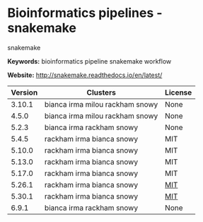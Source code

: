 # Bioinformatics pipelines - snakemake

snakemake

**Keywords:** bioinformatics pipeline snakemake workflow

**Website:** <http://snakemake.readthedocs.io/en/latest/>

| Version | Clusters | License |
| ------- | -------- | ------- |
| 3.10.1 | bianca irma milou rackham snowy | None |
| 4.5.0 | bianca irma milou rackham snowy | None |
| 5.2.3 | bianca irma rackham snowy | None |
| 5.4.5 | rackham irma bianca snowy | MIT |
| 5.10.0 | rackham irma bianca snowy | MIT |
| 5.13.0 | rackham irma bianca snowy | MIT |
| 5.17.0 | rackham irma bianca snowy | MIT |
| 5.26.1 | rackham irma bianca snowy | [MIT](https://snakemake.readthedocs.io/en/stable/project_info/license.html) |
| 5.30.1 | rackham irma bianca snowy | [MIT](https://snakemake.readthedocs.io/en/stable/project_info/license.html) |
| 6.9.1 | bianca irma rackham snowy | None |
